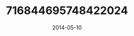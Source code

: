 ---
title: "716844695748422024"
image: "2014-05-10 08.29.28 716844695748422024_46248401"
date: "2014-05-10"
type: "photo"
---